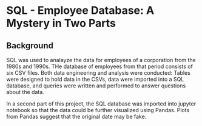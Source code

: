 # SQL - Employee Database: A Mystery in Two Parts


## Background

SQL was used to analayze the data for employees of a corporation from the 1980s and 1990s. THe database of employees from that period consists of six CSV files. Both data engineering and analysis were conducted: Tables were designed to hold data in the CSVs, data were imported into a SQL database, and queries were written and performed to answer questions about the data. 

In a second part of this project, the SQL database was imported into jupyter notebook so that the data could be further visualized using Pandas. Plots from Pandas suggest that the original date may be fake.

